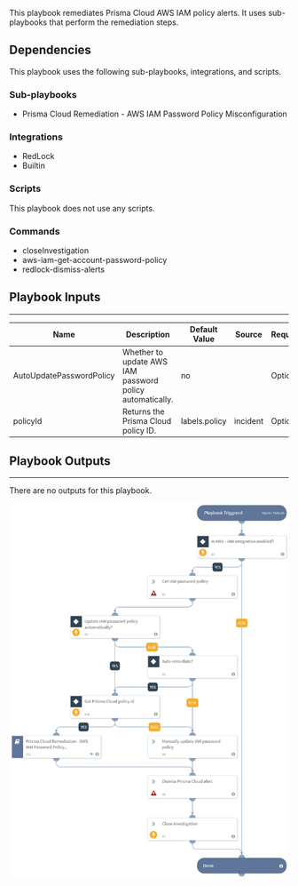 This playbook remediates Prisma Cloud AWS IAM policy alerts.  It uses sub-playbooks that perform the remediation steps.

## Dependencies
This playbook uses the following sub-playbooks, integrations, and scripts.

### Sub-playbooks
* Prisma Cloud Remediation - AWS IAM Password Policy Misconfiguration

### Integrations
* RedLock
* Builtin

### Scripts
This playbook does not use any scripts.

### Commands
* closeInvestigation
* aws-iam-get-account-password-policy
* redlock-dismiss-alerts

## Playbook Inputs
---

| **Name** | **Description** | **Default Value** | **Source** | **Required** |
| --- | --- | --- | --- | --- |
| AutoUpdatePasswordPolicy | Whether to update AWS IAM password policy automatically. | no |  | Optional |
| policyId | Returns the Prisma Cloud policy ID. | labels.policy | incident | Optional |

## Playbook Outputs
---
There are no outputs for this playbook.

![PCR_AWS_IAM_Policy_Misconfig](https://github.com/ElazarK/content-docs/blob/master/images/playbooks/PCR_AWS_IAM_Policy_Misconfig.png)
